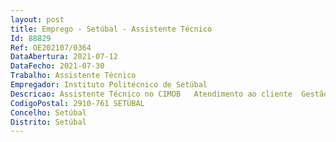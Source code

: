 ```yaml
--- 
layout: post
title: Emprego - Setúbal - Assistente Técnico
Id: 88829
Ref: OE202107/0364
DataAbertura: 2021-07-12
DataFecho: 2021-07-30
Trabalho: Assistente Técnico
Empregador: Instituto Politécnico de Setúbal
Descricao: Assistente Técnico no CIMOB   Atendimento ao cliente  Gestão de candidaturas para mobilidade de trabalhadores do IPS no âmbito do programa Erasmus+  Organização dos processos de mobilidade internacional dos trabalhadores (do IPS e de outras instituições)  Recolha de informação junto das diferentes UOs e serviços, e respetiva sistematização, relativa às atividades de internacionalização do IPS para efeitos de informação de gestão  Contactos com IES estrangeiras parceiras  Gestão de candidaturas a mobilidade nacional de estudantes no âmbito do Programa Vasco da Gama  Organização da parte logística da Semana Internacional do IPS  Apoio às semanas de acolhimento de estudantes em mobilidade  Gestão de candidaturas a mobilidade internacional de estudantes do IPS, no âmbito do protocolo entre o CCISP e o IPMacau  Atualização da informação no portal do IPS relativa à mobilidade de trabalhadores e de estudantes  Contactos com entidades parceiras e carregamento dos Interinstitutional Agreements (IIAs) Erasmus+ no Dashboard  Reporte DGES  Via Rápida  Preenchimento de ficheiro disponibilizado pela DI, com informação sobre os estudantes IN, para efeitos de inscrição no SI  Preenchimento de ficheiro para comunicar a lista de estudantes outgoing aos SAS e à Divisão Académica  Apoiar na gestão divulgação de candidaturas para cursos de língua.
CodigoPostal: 2910-761 SETÚBAL
Concelho: Setúbal
Distrito: Setúbal
--- 
```

